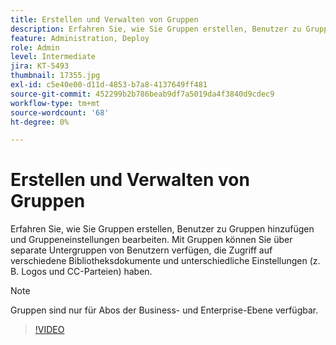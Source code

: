 ```yaml
---
title: Erstellen und Verwalten von Gruppen
description: Erfahren Sie, wie Sie Gruppen erstellen, Benutzer zu Gruppen hinzufügen und Gruppeneinstellungen bearbeiten
feature: Administration, Deploy
role: Admin
level: Intermediate
jira: KT-5493
thumbnail: 17355.jpg
exl-id: c5e40e00-d11d-4853-b7a8-4137649ff481
source-git-commit: 452299b2b786beab9df7a5019da4f3840d9cdec9
workflow-type: tm+mt
source-wordcount: '68'
ht-degree: 0%

---
```


# Erstellen und Verwalten von Gruppen

Erfahren Sie, wie Sie Gruppen erstellen, Benutzer zu Gruppen hinzufügen und Gruppeneinstellungen bearbeiten. Mit Gruppen können Sie über separate Untergruppen von Benutzern verfügen, die Zugriff auf verschiedene Bibliotheksdokumente und unterschiedliche Einstellungen (z. B. Logos und CC-Parteien) haben.

>[!NOTE]
>
>Gruppen sind nur für Abos der Business- und Enterprise-Ebene verfügbar.

>[!VIDEO](https://video.tv.adobe.com/v/344682?quality=12&learn=on&hidetitle=true)
